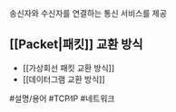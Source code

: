 송신자와 수신자를 연결하는 통신 서비스를 제공
## [[Packet|패킷]] 교환 방식
- [[가상회선 패킷 교환 방식]]
- [[데이터그램 교환 방식]]

#설명/용어 #TCP∕IP #네트워크